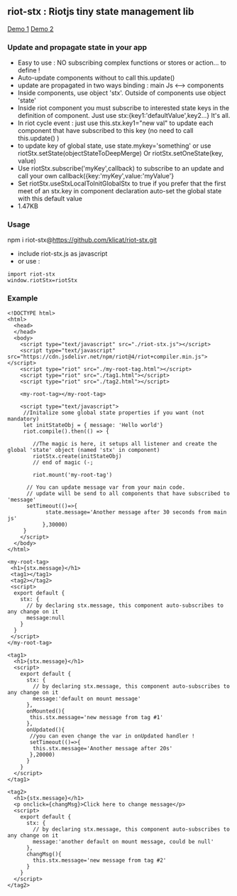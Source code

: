 ## riot-stx : Riotjs tiny state management lib
[Demo 1](https://plnkr.co/edit/QGI1Pl4lTKozi9Nj?preview)
[Demo 2](https://plnkr.co/edit/xdaHgaANG5E84F8F?preview)

### Update and propagate state in your app
- Easy to use : NO subscribing complex functions or stores or action... to define !
- Auto-update components without to call this.update()
- update are propagated in two ways binding : main Js <--> components
- Inside components, use object 'stx'. Outside of components use object 'state'
- Inside riot component you must subscribe to interested state keys in the definition of component. Just use  stx:{key1:'defaultValue',key2...} It's all.
- In riot cycle event : just use this.stx.key1="new val" to update each component that have subscribed to this key (no need to call this.update() )
- to update key of global state, use state.mykey='something' or use riotStx.setState(objectStateToDeepMerge) Or riotStx.setOneState(key, value) 
- Use riotStx.subscribe('myKey',callback) to subscribe to an update and call your own callback({key:'myKey',value:'myValue'}
- Set riotStx.useStxLocalToInitGlobalStx to true if you prefer that the first meet of an stx.key in component declaration auto-set the global state with this default value
- 1.47KB

### Usage
npm i riot-stx@https://github.com/klicat/riot-stx.git



- include riot-stx.js as javascript
- or use :
```shell
import riot-stx
window.riotStx=riotStx
```

### Example

```shell
<!DOCTYPE html>
<html>
  <head>
  </head>
  <body>
    <script type="text/javascript" src="./riot-stx.js"></script>
    <script type="text/javascript" src="https://cdn.jsdelivr.net/npm/riot@4/riot+compiler.min.js"></script>
    <script type="riot" src="./my-root-tag.html"></script>
    <script type="riot" src="./tag1.html"></script>
    <script type="riot" src="./tag2.html"></script>

    <my-root-tag></my-root-tag>

    <script type="text/javascript">
     //Initalize some global state properties if you want (not mandatory)
     let initStateObj = { message: 'Hello world'}
     riot.compile().then(() => {
     
        //The magic is here, it setups all listener and create the global 'state' object (named 'stx' in component)
        riotStx.create(initStateObj)
        // end of magic (-;
        
        riot.mount('my-root-tag')

      // You can update message var from your main code.
      // update will be send to all components that have subscribed to 'message'
      setTimeout(()=>{
            state.message='Another message after 30 seconds from main js'
           },30000)
     }
    </script>
  </body>
</html>
```

```shell
<my-root-tag>
 <h1>{stx.message}</h1>
 <tag1></tag1>
 <tag2></tag2>
 <script>
  export default {
    stx: {
      // by declaring stx.message, this component auto-subscribes to any change on it
      message:null
    }
  }
 </script>
</my-root-tag>
```

```shell
<tag1>
  <h1>{stx.message}</h1>
  <script>
    export default {
      stx: {
        // by declaring stx.message, this component auto-subscribes to any change on it
        message:'default on mount message'
      },
      onMounted(){
       this.stx.message='new message from tag #1'
      },
      onUpdated(){
       //you can even change the var in onUpdated handler !
       setTimeout(()=>{
        this.stx.message='Another message after 20s'
       },20000)
      }
    }
  </script>
</tag1>
```

```shell
<tag2>
  <h1>{stx.message}</h1>
  <p onclick={changMsg}>Click here to change message</p>
  <script>
    export default {
      stx: {
        // by declaring stx.message, this component auto-subscribes to any change on it
        message:'another default on mount message, could be null'
      },
      changMsg(){
        this.stx.message='new message from tag #2'
      }
    }
  </script>
</tag2>
```

